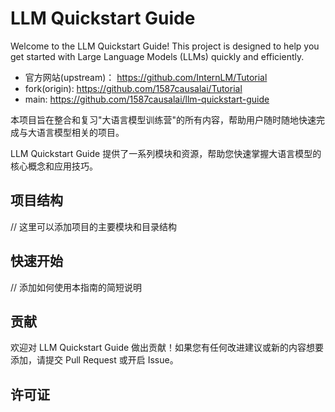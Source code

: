 # LLM Quickstart Guide

Welcome to the LLM Quickstart Guide! This project is designed to help you get started with Large Language Models (LLMs) quickly and efficiently.

- 官方网站(upstream)： https://github.com/InternLM/Tutorial
- fork(origin): https://github.com/1587causalai/Tutorial
- main: https://github.com/1587causalai/llm-quickstart-guide

本项目旨在整合和复习"大语言模型训练营"的所有内容，帮助用户随时随地快速完成与大语言模型相关的项目。

LLM Quickstart Guide 提供了一系列模块和资源，帮助您快速掌握大语言模型的核心概念和应用技巧。

## 项目结构

// 这里可以添加项目的主要模块和目录结构

## 快速开始

// 添加如何使用本指南的简短说明

## 贡献

欢迎对 LLM Quickstart Guide 做出贡献！如果您有任何改进建议或新的内容想要添加，请提交 Pull Request 或开启 Issue。

## 许可证

